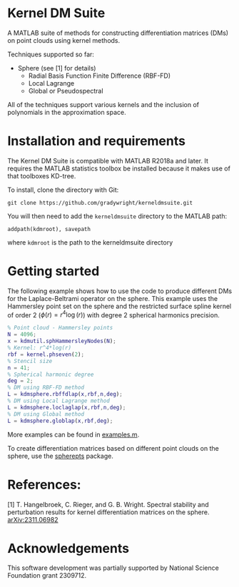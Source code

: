 # Kernel DM Suite
A MATLAB suite of methods for constructing differentiation matrices (DMs) on point clouds using kernel methods.  

Techniques supported so far:

* Sphere (see [1] for details)
    * Radial Basis Function Finite Difference (RBF-FD)
    * Local Lagrange 
    * Global or Pseudospectral

All of the techniques support various kernels and the inclusion of polynomials in the approximation space.

# Installation and requirements

The Kernel DM Suite is compatible with MATLAB R2018a and later.  It requires the MATLAB statistics toolbox be installed because it makes use of that toolboxes KD-tree.

To install, clone the directory with Git:
```
git clone https://github.com/gradywright/kerneldmsuite.git
```
You will then need to add the `kerneldmsuite` directory to the MATLAB path:
```
addpath(kdmroot), savepath
```
where `kdmroot` is the path to the kerneldmsuite directory

# Getting started

The following example shows how to use the code to produce different DMs for the Laplace-Beltrami operator on the sphere.  This example uses the Hammersley point set on the sphere and the restricted surface spline kernel of order 2 ($`\phi(r) = r^4 \log(r)`$) with degree 2 spherical harmonics precision.
```matlab
% Point cloud - Hammersley points
N = 4096;
x = kdmutil.sphHammersleyNodes(N);
% Kernel: r^4*log(r)
rbf = kernel.phseven(2);
% Stencil size
n = 41;
% Spherical harmonic degree 
deg = 2;
% DM using RBF-FD method
L = kdmsphere.rbffdlap(x,rbf,n,deg);
% DM using Local Lagrange method
L = kdmsphere.loclaglap(x,rbf,n,deg);
% DM using Global method
L = kdmsphere.globlap(x,rbf,deg);
```
More examples can be found in [examples.m](https://github.com/gradywright/kerneldmsuite/blob/main/example.m).

To create differentiation matrices based on different point clouds on the sphere, use the [spherepts](https://github.com/gradywright/spherepts) package.

# References:

[1] T. Hangelbroek, C. Rieger, and G. B. Wright. Spectral stability and perturbation results for kernel differentiation matrices on the sphere. [arXiv:2311.06982](https://arxiv.org/abs/2311.06982)


# Acknowledgements 
This software development was partially supported by National Science Foundation grant 2309712.







